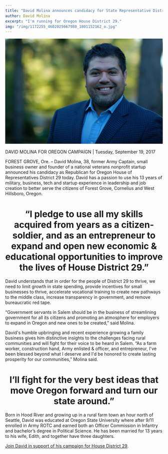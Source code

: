 ```yaml
---
title: "David Molina announces candidacy for State Representative District 29"
author: David Molina
excerpt: "I'm running for Oregon House District 29."
img: "/img/1172255_4602025667980_1801152162_o.jpg"
---
```


<a href="#">
    <img src="/assets/images/1172255_4602025667980_1801152162_o.jpg" alt="David Molina, Republican Candidate for Oregon House of Representatives District 29">
</a>

DAVID MOLINA FOR OREGON CAMPAIGN | Tuesday, September 19, 2017

FOREST GROVE, Ore. – David Molina, 38, former Army Captain, small business owner and founder of a national veterans nonprofit startup announced his candidacy as Republican for Oregon House of Representatives District 29 today. David has a passion to use his 13 years of military, business, tech and startup experience in leadership and job creation to better serve the citizens of Forest Grove, Cornelius and West Hillsboro, Oregon.

<h1 align="center">“I pledge to use all my skills acquired from years as a citizen-soldier, and as an entrepreneur to expand and open new economic & educational opportunities to improve the lives of House District 29.”</h1>

David understands that in order for the people of District 29 to thrive, we need to limit growth in state spending, provide incentives for small businesses to thrive, accelerate vocational training to create new pathways to the middle class, increase transparency in government, and remove bureaucratic red tape.

“Government servants in Salem should be in the business of streamlining government for all its citizens and promoting an atmosphere for employers to expand in Oregon and new ones to be created,” said Molina.

David's humble upbringing and recent experience growing a family business gives him distinctive insights to the challenges facing rural communities and will fight for their voice to be heard in Salem. “As a farm worker, construction hand, Army enlisted & officer, and entrepreneur, I've been blessed beyond what I deserve and I'd be honored to create lasting prosperity for our communities,” Molina said.

<h1 align="center">I’ll fight for the very best ideas that move Oregon forward and turn our state around.”</h1>

Born in Hood River and growing up in a rural farm town an hour north of Seattle, David was educated at Oregon State University where after 9/11 enrolled in Army ROTC and earned both an Officer Commission in Infantry and bachelor’s degree in Political Science. He has been married for 13 years to his wife, Edith, and together have three daughters.

[Join David in support of his campaign for House District 29](https://secure.anedot.com/davidmolina/donate).
